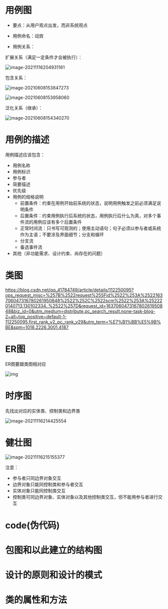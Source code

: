# 用例图

- 要点：从用户观点出发，而非系统观点

- 用例命名：动宾

- 用例关系：

扩展关系（满足一定条件才会被执行）：

![image-20211116204931161](https://i.loli.net/2021/11/16/RQDtF2jpTrnKEGh.png)

包含关系：

![image-20210608153847273](https://i.loli.net/2021/06/12/iYU6OvukcjMXzJf.png)

![image-20210608153958060](https://i.loli.net/2021/06/12/blLBt3IiWpKRQA8.png)

泛化关系（继承）：

![image-20210608154340270](https://i.loli.net/2021/06/12/z9ng8GkWHLwS4yV.png)

# 用例的描述

用例描述应该包含：

- 用例名称
- 用例标识
- 参与者
- 简要描述
- 优先级
- 用例的规格说明
  - 前置条件：约束在用例开始前系统的状态，说明用例触发之前必须满足说明条件
  - 后置条件：约束用例执行后系统的状态，用例执行后什么为真，对多个事件流的用例应该有多个后置条件
  - 正常时间流：只书写可观测的；使用主动语句；句子必须以参与者或系统作为主语；不要涉及界面细节；分支和循环
  - 分支流
  - 备选事件流
- 其他（非功能需求、设计约束、尚存在的问题）

# 类图

https://blog.csdn.net/qq_41784749/article/details/112250095?ops_request_misc=%257B%2522request%255Fid%2522%253A%2522163706047316780261950848%2522%252C%2522scm%2522%253A%252220140713.130102334..%2522%257D&request_id=163706047316780261950848&biz_id=0&utm_medium=distribute.pc_search_result.none-task-blog-2~all~top_positive~default-1-112250095.first_rank_v2_pc_rank_v29&utm_term=%E7%B1%BB%E5%9B%BE&spm=1018.2226.3001.4187

# ER图

ER图要跟类图相对应

![img](https://i.loli.net/2021/11/16/qghlCNGTI6FxDp3.png)

# 时序图

先找出对应的实体类、控制类和边界类

![image-20211116214425554](https://i.loli.net/2021/11/16/AGS2XMuFNHx1ZLC.png)

# 健壮图

![image-20211116215155377](C:/Users/13pro/AppData/Roaming/Typora/typora-user-images/image-20211116215155377.png)

注意：

- 参与者只同边界对象交互
- 边界对象只能同控制类和参与者交互
- 实体对象只能同控制类交互
- 控制类可同边界对象、实体对象以及其他控制类交互，但不能用参与者进行交互

# code(伪代码)

# 包图和以此建立的结构图

# 设计的原则和设计的模式

# 类的属性和方法